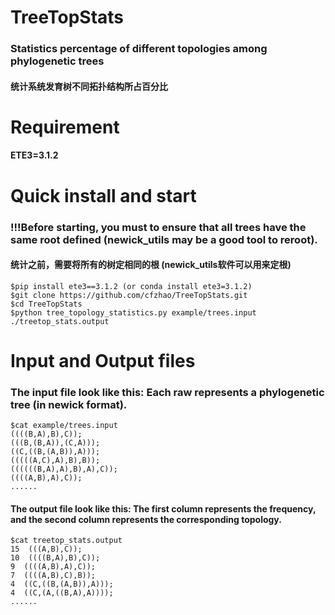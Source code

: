 # TreeTopStats
### Statistics percentage of different topologies among phylogenetic trees
#### 统计系统发育树不同拓扑结构所占百分比

# Requirement
#### ETE3=3.1.2

# Quick install and start
### !!!Before starting, you must to ensure that all trees have the same root defined (newick_utils may be a good tool to reroot).
#### 统计之前，需要将所有的树定相同的根 (newick_utils软件可以用来定根)
```shell
$pip install ete3==3.1.2 (or conda install ete3=3.1.2)
$git clone https://github.com/cfzhao/TreeTopStats.git
$cd TreeTopStats
$python tree_topology_statistics.py example/trees.input ./treetop_stats.output
```

# Input and Output files
### The input file look like this: Each raw represents a phylogenetic tree (in newick format).
```shell
$cat example/trees.input
((((B,A),B),C));
(((B,(B,A)),(C,A)));
((C,((B,(A,B)),A)));
(((((A,C),A),B),B));
((((((B,A),A),B),A),C));
((((A,B),A),C));
......
```

#### The output file look like this: The first column represents the frequency, and the second column represents the corresponding topology.
```shell
$cat treetop_stats.output
15  (((A,B),C));
10  ((((B,A),B),C));
9  ((((A,B),A),C));
7  ((((A,B),C),B));
4  ((C,((B,(A,B)),A)));
4  ((C,(A,((B,A),A))));
......
```
